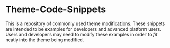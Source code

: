 # Theme-Code-Snippets
This is a repository of commonly used theme modifications. These snippets are intended to be examples for developers and advanced platform users. Users and developers may need to modify these examples in order to *fit* neatly into the theme being modified.
